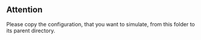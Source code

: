 ## Attention
 Please copy the configuration, that you want to simulate, from this folder to its parent directory. 
 

